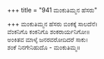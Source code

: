 +++
title = "941 ಮಂಕುತಿಮ್ಮನ ಹೆಸರು"

+++
ಮಂಕುತಿಮ್ಮನ ಹೆಸರು ಬಿಂಕಕ್ಕೆ ಸಾಲದೆನೆ।  
ವೆಂಕನಿಗೊ ಕಂಕನಿಗೊ ಶಂಕರಾರ್ಯನಿಗೋ॥  
ಅಂಕಿತವ ಮಾಳ್ಕೆ ಜನರವರೋದಿದರೆ ಸಾಕು।  
ಶಂಕೆ ನಿನಗೇನಿಹುದೊ - ಮಂಕುತಿಮ್ಮ॥  
